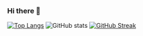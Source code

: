 ### Hi there 👋

<!--
**Nbtears/Nbtears** is a ✨ _special_ ✨ repository because its `README.md` (this file) appears on your GitHub profile.

Here are some ideas to get you started:

- 🔭 I’m currently working on ...
- 🌱 I’m currently learning ...
- 👯 I’m looking to collaborate on ...
- 🤔 I’m looking for help with ...
- 💬 Ask me about ...
- 📫 How to reach me: ...
- 😄 Pronouns: ...
- ⚡ Fun fact: ...
-->
[![Top Langs](https://github-readme-stats.vercel.app/api/top-langs/?username=Nvmint&theme=calm_pink&count_private=true)](https://github.com/anuraghazra/github-readme-stats)
![GitHub stats](https://github-readme-stats.vercel.app/api?username=Nvmint&count_private=true&show_icons=true&theme=calm_pink&include_all_commits=true&count_private=true&line_height=40)
[![GitHub Streak](https://streak-stats.demolab.com/?user=Nvmint&theme=calm_pink)](https://git.io/streak-stats)
